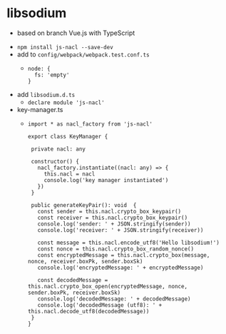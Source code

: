 # libsodium

* based on branch Vue.js with TypeScript
<!-- * `npm install node-gyp -g`
* `npm install sodium --save-dev`
  * https://github.com/paixaop/node-sodium -->
* `npm install js-nacl --save-dev`
* add to `config/webpack/webpack.test.conf.ts`
  * ```
    node: {
      fs: 'empty'
    }
    ```
* add `libsodium.d.ts`
  * `declare module 'js-nacl'`
* key-manager.ts
  * ```
    import * as nacl_factory from 'js-nacl'

    export class KeyManager {

     private nacl: any

     constructor() {
       nacl_factory.instantiate((nacl: any) => {
         this.nacl = nacl
         console.log('key manager instantiated')
       })
     }

     public generateKeyPair(): void  {
       const sender = this.nacl.crypto_box_keypair()
       const receiver = this.nacl.crypto_box_keypair()
       console.log('sender: ' + JSON.stringify(sender))
       console.log('receiver: ' + JSON.stringify(receiver))

       const message = this.nacl.encode_utf8('Hello libsodium!')
       const nonce = this.nacl.crypto_box_random_nonce()
       const encryptedMessage = this.nacl.crypto_box(message, nonce, receiver.boxPk, sender.boxSk)
       console.log('encryptedMessage: ' + encryptedMessage)

       const decodedMessage = this.nacl.crypto_box_open(encryptedMessage, nonce, sender.boxPk, receiver.boxSk)
       console.log('decodedMessage: ' + decodedMessage)
       console.log('decodedMessage (utf8): ' + this.nacl.decode_utf8(decodedMessage))
     }
    }
    ```
